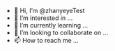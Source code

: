 - 👋 Hi, I’m @zhanyeyeTest
- 👀 I’m interested in ...
- 🌱 I’m currently learning ...
- 💞️ I’m looking to collaborate on ...
- 📫 How to reach me ...

<!---
zhanyeyeTest/zhanyeyeTest is a ✨ special ✨ repository because its `README.md` (this file) appears on your GitHub profile.
You can click the Preview link to take a look at your changes.
--->
